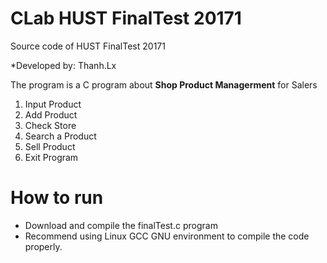 # CLab HUST FinalTest 20171
Source code of HUST FinalTest 20171

*Developed by: Thanh.Lx

The program is a C program about **Shop Product Managerment** for Salers 
1. Input Product
2. Add Product
3. Check Store
4. Search a Product
5. Sell Product
6. Exit Program

# How to run
- Download and compile the finalTest.c program
- Recommend using Linux GCC GNU environment to compile the code properly.


